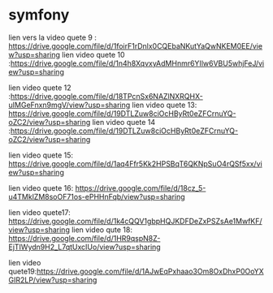 # symfony

lien vers la video quete 9 : https://drive.google.com/file/d/1foirF1rDnlx0CQEbaNKutYaQwNKEM0EE/view?usp=sharing
lien video quete 10 :https://drive.google.com/file/d/1n4h8XqvxyAdMHnmr6YIlw6VBU5whjFeJ/view?usp=sharing

lien video quete 12 :https://drive.google.com/file/d/18TPcnSx6NAZlNXRQHX-uIMGeFnxn9mgV/view?usp=sharing
lien video quete 13: https://drive.google.com/file/d/19DTLZuw8ciOcHByRt0eZFCrnuYQ-oZC2/view?usp=sharing
lien video quete 14 :https://drive.google.com/file/d/19DTLZuw8ciOcHByRt0eZFCrnuYQ-oZC2/view?usp=sharing

lien video quete 15: https://drive.google.com/file/d/1aq4Ffr5Kk2HPSBqT6QKNpSuO4rQSf5xx/view?usp=sharing

lien video quete 16: https://drive.google.com/file/d/18cz_5-u4TMklZM8soOF71os-ePHHnFqb/view?usp=sharing

lien video quete17: https://drive.google.com/file/d/1k4cQQV1gbpHQJKDFDeZxPSZsAe1MwfKF/view?usp=sharing
lien video qute 18: https://drive.google.com/file/d/1HR9qspN8Z-EjTIWydn9H2_L7qtUxcIUo/view?usp=sharing

lien video quete19:https://drive.google.com/file/d/1AJwEqPxhaao3Om8OxDhxP0OoYXGIR2LP/view?usp=sharing
